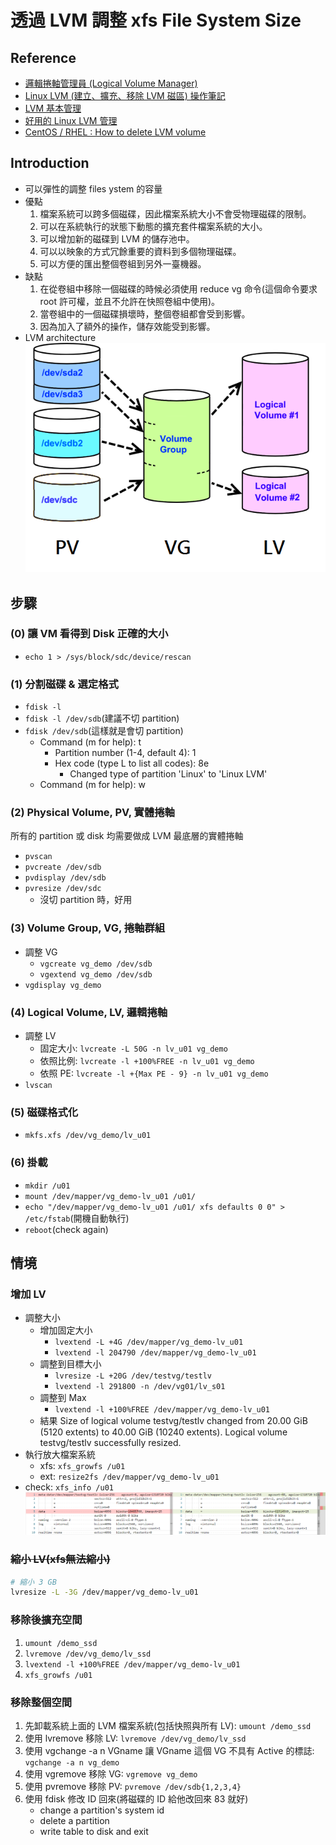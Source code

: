 # 透過 LVM 調整 xfs File System Size
## Reference
- [邏輯捲軸管理員 (Logical Volume Manager)](http://linux.vbird.org/linux_basic/0420quota.php#lvm)
- [Linux LVM (建立、擴充、移除 LVM 磁區) 操作筆記](https://sc8log.blogspot.com/2017/03/linux-lvm-lvm.html)
- [LVM 基本管理](https://www.itread01.com/content/1578488584.html)
- [好用的 Linux LVM 管理](http://blog.nuface.tw/?p=1267)
- [CentOS / RHEL : How to delete LVM volume](https://www.thegeekdiary.com/centos-rhel-how-to-delete-lvm-volume/)

## Introduction
- 可以彈性的調整 files ystem 的容量
- 優點
    1. 檔案系統可以跨多個磁碟，因此檔案系統大小不會受物理磁碟的限制。
    2. 可以在系統執行的狀態下動態的擴充套件檔案系統的大小。
    3. 可以增加新的磁碟到 LVM 的儲存池中。
    4. 可以以映象的方式冗餘重要的資料到多個物理磁碟。
    5. 可以方便的匯出整個卷組到另外一臺機器。
- 缺點
    1. 在從卷組中移除一個磁碟的時候必須使用 reduce vg 命令(這個命令要求 root 許可權，並且不允許在快照卷組中使用)。
    2. 當卷組中的一個磁碟損壞時，整個卷組都會受到影響。
    3. 因為加入了額外的操作，儲存效能受到影響。
- LVM architecture
    <br><img src="https://github.com/ShaqtinAFool/gitbook/raw/master/img/linux/lvm/architecture.png">

## 步驟
### (0) 讓 VM 看得到 Disk 正確的大小
- `echo 1 > /sys/block/sdc/device/rescan`

### (1) 分割磁碟 & 選定格式
- `fdisk -l`
- `fdisk -l /dev/sdb`(建議不切 partition)
- `fdisk /dev/sdb`(這樣就是會切 partition)
    - Command (m for help): t
        - Partition number (1-4, default 4): 1
        - Hex code (type L to list all codes): 8e
            - Changed type of partition 'Linux' to 'Linux LVM'
    - Command (m for help): w

### (2) Physical Volume, PV, 實體捲軸
所有的 partition 或 disk 均需要做成 LVM 最底層的實體捲軸
- `pvscan`
- `pvcreate /dev/sdb`
- `pvdisplay /dev/sdb`
- `pvresize /dev/sdc`
    - 沒切 partition 時，好用

### (3) Volume Group, VG, 捲軸群組
- 調整 VG
    - `vgcreate vg_demo /dev/sdb`
    - `vgextend vg_demo /dev/sdb`
- `vgdisplay vg_demo`

### (4) Logical Volume, LV, 邏輯捲軸
- 調整 LV
    - 固定大小: `lvcreate -L 50G -n lv_u01 vg_demo`
    - 依照比例: `lvcreate -l +100%FREE -n lv_u01 vg_demo`
    - 依照 PE: `lvcreate -l +{Max PE - 9} -n lv_u01 vg_demo`
- `lvscan`

### (5) 磁碟格式化
- `mkfs.xfs /dev/vg_demo/lv_u01`

### (6) 掛載
- `mkdir /u01`
- `mount /dev/mapper/vg_demo-lv_u01 /u01/`
- `echo "/dev/mapper/vg_demo-lv_u01 /u01/ xfs defaults 0 0" > /etc/fstab`(開機自動執行)
- `reboot`(check again)

## 情境
### 增加 LV
- 調整大小
    - 增加固定大小
        - `lvextend -L +4G /dev/mapper/vg_demo-lv_u01`
        - `lvextend -l 204790 /dev/mapper/vg_demo-lv_u01`
    - 調整到目標大小
        - `lvresize -L +20G /dev/testvg/testlv`
        - `lvextend -l 291800 -n /dev/vg01/lv_s01`
    - 調整到 Max
        - `lvextend -l +100%FREE /dev/mapper/vg_demo-lv_u01`
    - 結果
        Size of logical volume testvg/testlv changed from 20.00 GiB (5120 extents) to 40.00 GiB (10240 extents).
            Logical volume testvg/testlv successfully resized.
- 執行放大檔案系統
    - xfs: `xfs_growfs /u01`
    - ext: `resize2fs /dev/mapper/vg_demo-lv_u01`
- check: `xfs_info /u01`
    <br><img src="https://github.com/ShaqtinAFool/gitbook/raw/master/img/linux/lvm/check-xfs-info.png">

### ~~縮小 LV(xfs無法縮小)~~
```bash
# 縮小 3 GB
lvresize -L -3G /dev/mapper/vg_demo-lv_u01
```

### 移除後擴充空間
1. `umount /demo_ssd`
2. `lvremove /dev/vg_demo/lv_ssd`
3. `lvextend -l +100%FREE /dev/mapper/vg_demo-lv_u01`
4. `xfs_growfs /u01`

### 移除整個空間
1. 先卸載系統上面的 LVM 檔案系統(包括快照與所有 LV): `umount /demo_ssd`
2. 使用 lvremove 移除 LV: `lvremove /dev/vg_demo/lv_ssd`
3. 使用 vgchange -a n VGname 讓 VGname 這個 VG 不具有 Active 的標誌: `vgchange -a n vg_demo`
4. 使用 vgremove 移除 VG: `vgremove vg_demo`
5. 使用 pvremove 移除 PV: `pvremove /dev/sdb{1,2,3,4}`
6. 使用 fdisk 修改 ID 回來(將磁碟的 ID 給他改回來 83 就好)
    - change a partition's system id
    - delete a partition
    - write table to disk and exit